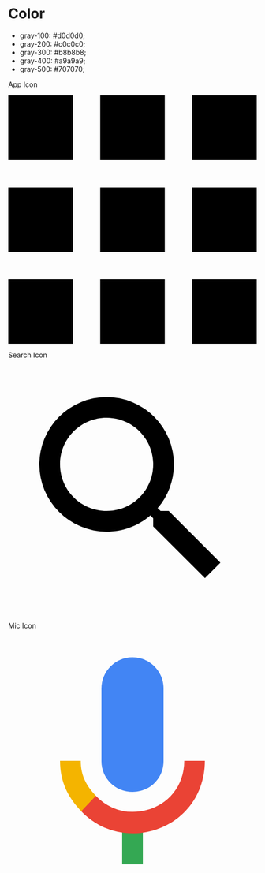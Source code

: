 # Color

-   gray-100: #d0d0d0;
-   gray-200: #c0c0c0;
-   gray-300: #b8b8b8;
-   gray-400: #a9a9a9;
-   gray-500: #707070;

<p>App Icon</p>
<svg id="Layer_1" data-name="Layer 1" xmlns="http://www.w3.org/2000/svg" viewBox="0 0 100 100"><rect x="37" width="26" height="26"/><rect width="26" height="26"/><rect x="74" width="26" height="26"/><rect x="37" y="37" width="26" height="26"/><rect y="37" width="26" height="26"/><rect x="74" y="37" width="26" height="26"/><rect x="37" y="74" width="26" height="26"/><rect y="74" width="26" height="26"/><rect x="74" y="74" width="26" height="26"/></svg>

<p>Search Icon</p>
<svg focusable="false" xmlns="http://www.w3.org/2000/svg" viewBox="0 0 24 24"><path d="M15.5 14h-.79l-.28-.27A6.471 6.471 0 0 0 16 9.5 6.5 6.5 0 1 0 9.5 16c1.61 0 3.09-.59 4.23-1.57l.27.28v.79l5 4.99L20.49 19l-4.99-5zm-6 0C7.01 14 5 11.99 5 9.5S7.01 5 9.5 5 14 7.01 14 9.5 11.99 14 9.5 14z"></path></svg>
                        </div>

<p>Mic Icon</p>

<svg class="HPVvwb" focusable="false" viewBox="0 0 24 24" xmlns="http://www.w3.org/2000/svg"><path d="m12 15c1.66 0 3-1.31 3-2.97v-7.02c0-1.66-1.34-3.01-3-3.01s-3 1.34-3 3.01v7.02c0 1.66 1.34 2.97 3 2.97z" fill="#4285f4"></path><path d="m11 18.08h2v3.92h-2z" fill="#34a853"></path><path d="m7.05 16.87c-1.27-1.33-2.05-2.83-2.05-4.87h2c0 1.45 0.56 2.42 1.47 3.38v0.32l-1.15 1.18z" fill="#f4b400"></path><path d="m12 16.93a4.97 5.25 0 0 1 -3.54 -1.55l-1.41 1.49c1.26 1.34 3.02 2.13 4.95 2.13 3.87 0 6.99-2.92 6.99-7h-1.99c0 2.92-2.24 4.93-5 4.93z" fill="#ea4335"></path></svg>

</div>
